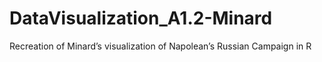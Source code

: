 # DataVisualization_A1.2-Minard
Recreation of Minard’s visualization of Napolean’s Russian Campaign in R
